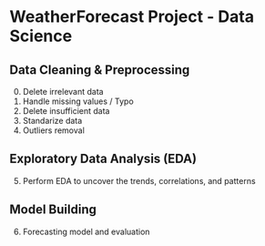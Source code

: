 # WeatherForecast Project - Data Science

## Data Cleaning & Preprocessing
0. Delete irrelevant data 
1. Handle missing values / Typo
2. Delete insufficient data
3. Standarize data 
4. Outliers removal   

## Exploratory Data Analysis (EDA)
5. Perform EDA to uncover the trends, correlations, and patterns

## Model Building
6. Forecasting model and evaluation

